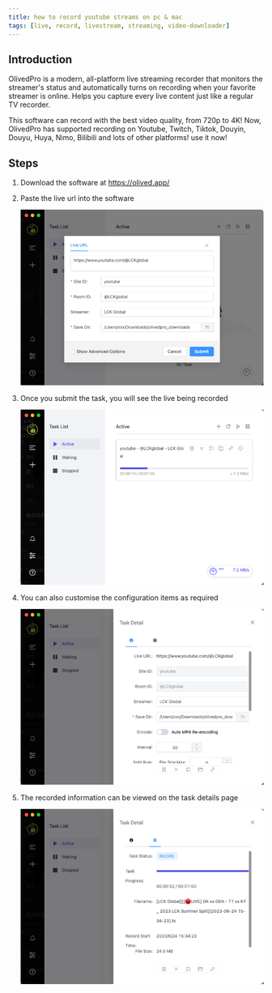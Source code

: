 ```yaml
---
title: how to record youtube streams on pc & mac
tags: [live, record, livestream, streaming, video-downloader]
---
```


## Introduction

OlivedPro is a modern, all-platform live streaming recorder that monitors the streamer's status and automatically turns on recording when your favorite streamer is online. Helps you capture every live content just like a regular TV recorder.

This software can record with the best video quality, from 720p to 4K! Now, OlivedPro has supported recording on Youtube, Twitch, Tiktok, Douyin, Douyu, Huya, Nimo, Bilibili and lots of other platforms! use it now!

## Steps

1. Download the software at https://olived.app/

2. Paste the live url into the software

   ![image](/img/blog/en/1.png)

3. Once you submit the task, you will see the live being recorded

   ![image](/img/blog/en/2.png)

4. You can also customise the configuration items as required

   ![image](/img/blog/en/3.png)

5. The recorded information can be viewed on the task details page

   ![image](/img/blog/en/4.png)
